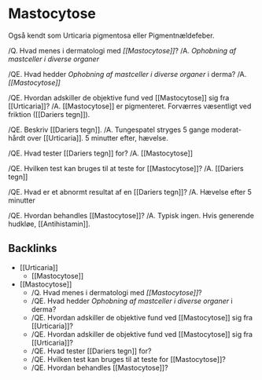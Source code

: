 # Mastocytose
Også kendt som Urticaria pigmentosa eller Pigmentnældefeber.

/Q. Hvad menes i dermatologi med *[[Mastocytose]]*? 
/A. *Ophobning af mastceller i diverse organer*

/QE. Hvad hedder *Ophobning af mastceller i diverse organer* i derma? 
/A. *[[Mastocytose]]* 

/QE. Hvordan adskiller de objektive fund ved [[Mastocytose]] sig fra [[Urticaria]]?
/A. [[Mastocytose]] er pigmenteret. Forværres væsentligt ved friktion ([[Dariers tegn]]).

/QE. Beskriv [[Dariers tegn]].
/A. Tungespatel stryges 5 gange moderat-hårdt over [[Urticaria]]. 5 minutter efter, hævelse.

/QE. Hvad tester [[Dariers tegn]] for?
/A. [[Mastocytose]]

/QE. Hvilken test kan bruges til at teste for [[Mastocytose]]?
/A. [[Dariers tegn]]

/QE. Hvad er et abnormt resultat af en [[Dariers tegn]]?
/A. Hævelse efter 5 minutter

/QE. Hvordan behandles [[Mastocytose]]?
/A. Typisk ingen. Hvis generende hudkløe, [[Antihistamin]].

## Backlinks
* [[Urticaria]]
	* [[Mastocytose]]
* [[Mastocytose]]
	* /Q. Hvad menes i dermatologi med *[[Mastocytose]]*? 
	* /QE. Hvad hedder *Ophobning af mastceller i diverse organer* i derma? 
	* /QE. Hvordan adskiller de objektive fund ved [[Mastocytose]] sig fra [[Urticaria]]?
	* /QE. Hvordan adskiller de objektive fund ved [[Mastocytose]] sig fra [[Urticaria]]?
	* /QE. Hvad tester [[Dariers tegn]] for?
	* /QE. Hvilken test kan bruges til at teste for [[Mastocytose]]?
	* /QE. Hvordan behandles [[Mastocytose]]?

<!-- #anki/tag/med/Derma #anki/deck/Medicine -->

<!-- {BearID:8DBD956E-5A42-4CDF-9E7D-ABE55CC20682-21842-000036FD58ADFB37} -->
